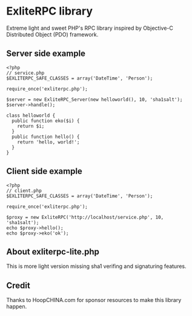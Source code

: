 ExliteRPC library
=================

Extreme light and sweet PHP's RPC library inspired by Objective-C Distributed Object (PDO) framework.

Server side example
-------------------

    <?php
    // service.php
    $EXLITERPC_SAFE_CLASSES = array('DateTime', 'Person');
    
    require_once('exliterpc.php');
    
    $server = new ExliteRPC_Server(new helloworld(), 10, 'sha1salt');
    $server->handle();
    
    class helloworld {
      public function eko($i) {
        return $i;
      }
      public function hello() {
        return 'hello, world!';
      }
    }

Client side example
-------------------

    <?php
    // client.php
    $EXLITERPC_SAFE_CLASSES = array('DateTime', 'Person');
    
    require_once('exliterpc.php');
    
    $proxy = new ExliteRPC('http://localhost/service.php', 10, 'sha1salt');
    echo $proxy->hello();
    echo $proxy->eko('ok');

About exliterpc-lite.php
------------------------

This is more light version missing sha1 verifing and signaturing features.

Credit
------

Thanks to HoopCHINA.com for sponsor resources to make this library happen.
